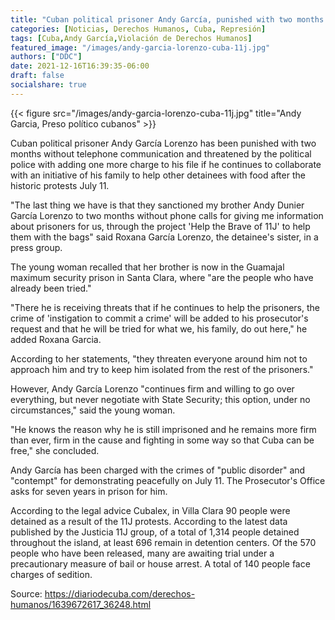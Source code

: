 ```yaml
---
title: "Cuban political prisoner Andy García, punished with two months without phone calls"
categories: [Noticias, Derechos Humanos, Cuba, Represión]
tags: [Cuba,Andy García,Violación de Derechos Humanos]
featured_image: "/images/andy-garcia-lorenzo-cuba-11j.jpg"
authors: ["DDC"]
date: 2021-12-16T16:39:35-06:00
draft: false
socialshare: true
---
```

{{< figure src="/images/andy-garcia-lorenzo-cuba-11j.jpg" title="Andy Garcia, Preso político cubanos" >}}

Cuban political prisoner Andy García Lorenzo has been punished with two months without telephone communication and threatened by the political police with adding one more charge to his file if he continues to collaborate with an initiative of his family to help other detainees with food after the historic protests July 11.

"The last thing we have is that they sanctioned my brother Andy Dunier García Lorenzo to two months without phone calls for giving me information about prisoners for us, through the project 'Help the Brave of 11J' to help them with the bags" said Roxana García Lorenzo, the detainee's sister, in a press group.

The young woman recalled that her brother is now in the Guamajal maximum security prison in Santa Clara, where "are the people who have already been tried."

"There he is receiving threats that if he continues to help the prisoners, the crime of 'instigation to commit a crime' will be added to his prosecutor's request and that he will be tried for what we, his family, do out here," he added Roxana Garcia.

According to her statements, "they threaten everyone around him not to approach him and try to keep him isolated from the rest of the prisoners."

However, Andy García Lorenzo "continues firm and willing to go over everything, but never negotiate with State Security; this option, under no circumstances," said the young woman.

"He knows the reason why he is still imprisoned and he remains more firm than ever, firm in the cause and fighting in some way so that Cuba can be free," she concluded.

Andy García has been charged with the crimes of "public disorder" and "contempt" for demonstrating peacefully on July 11. The Prosecutor's Office asks for seven years in prison for him.

According to the legal advice Cubalex, in Villa Clara 90 people were detained as a result of the 11J protests. According to the latest data published by the Justicia 11J group, of a total of 1,314 people detained throughout the island, at least 696 remain in detention centers. Of the 570 people who have been released, many are awaiting trial under a precautionary measure of bail or house arrest. A total of 140 people face charges of sedition.


Source: https://diariodecuba.com/derechos-humanos/1639672617_36248.html